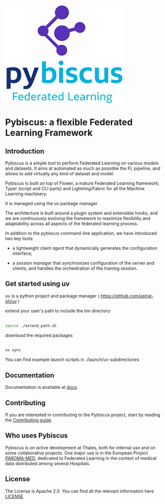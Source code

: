 ![Pybiscus logo](/pybiscus/assets/images/logo_pybiscus.png)

# Pybiscus: a flexible Federated Learning Framework

## Introduction

Pybiscus is a simple tool to perform Federated Learning on various models and datasets.
It aims at automated as much as possible the FL pipeline, and allows to add virtually any kind of dataset and model.

Pybiscus is built on top of Flower, a mature Federated Learning framework; Typer (script and CLI parts) and Lightning/Fabric for all the Machine Learning machinery.

It is managed using the uv package manager

The architecture is built around a plugin system and extensible hooks, and we are continuously evolving the framework to maximize flexibility and adaptability across all aspects of the federated learning process.

In addition to the pybiscus command-line application, we have introduced two key tools:

- a lightweight client *agent* that dynamically generates the configuration interface;

- a *session manager* that synchronizes configuration of the server and clients, and handles the orchestration of the training session.

## Get started using uv 

uv is a python project and package manager ( https://github.com/astral-sh/uv )

extend your user's path to include the bin directory

```bash

source ./extend_path.sh
```

download the required packages

```bash

uv sync
```

You can find example launch scripts in ./launch/uv subdirectories

## Documentation

Documentation is available at [docs](docs/index.md).

## Contributing

If you are interested in contributing to the Pybiscus project, start by reading the [Contributing guide](/CONTRIBUTING.md).

## Who uses Pybiscus

Pybiscus is on active development at Thales, both for internal use and on some collaborative projects. One major use is in the European Project [PAROMA-MED](https://paroma-med.eu), dedicated to Federated Learning in the context of medical data distributed among several Hospitals.

## License

The License is Apache 2.0. You can find all the relevant information here [LICENSE](/LICENSE.md)

<!-- The chosen license in accordance with legal department must be defined into an explicit [LICENSE](https://github.com/ThalesGroup/template-project/blob/master/LICENSE) file at the root of the repository
You can also link this file in this README section. -->
